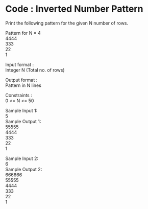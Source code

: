 # Code : Inverted Number Pattern



Print the following pattern for the given N number of rows.      

Pattern for N = 4   
4444    
333   
22          
1      

Input format :    
Integer N (Total no. of rows)   

Output format :      
Pattern in N lines  

Constraints :    
0 <= N <= 50     

Sample Input 1:     
5      
Sample Output 1:        
55555      
4444     
333      
22       
1      

Sample Input 2:       
6     
Sample Output 2:        
666666        
55555         
4444          
333      
22       
1        
